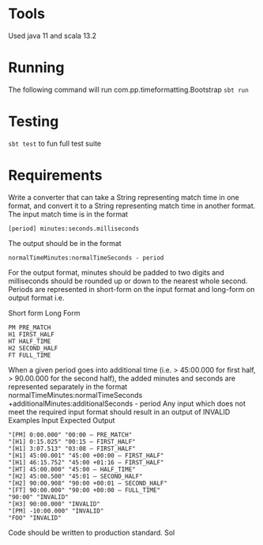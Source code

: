 # Tools

Used java 11 and scala 13.2

# Running

The following command will run com.pp.timeformatting.Bootstrap
```sbt run```

# Testing

```sbt test``` to fun full test suite

# Requirements

Write a converter that can take a String representing match time in one format, and convert it to a
String representing match time in another format.
The input match time is in the format

```[period] minutes:seconds.milliseconds```

The output should be in the format

```
normalTimeMinutes:normalTimeSeconds - period
```

For the output format, minutes should be padded to two digits and milliseconds should be rounded up
or down to the nearest whole second. Periods are represented in short-form on the input format and
long-form on output format i.e.

Short form Long Form
```
PM PRE_MATCH
H1 FIRST_HALF
HT HALF_TIME
H2 SECOND_HALF
FT FULL_TIME
```

When a given period goes into additional time (i.e. > 45:00.000 for first half, > 90.00.000 for the second
half), the added minutes and seconds are represented separately in the format
normalTimeMinutes:normalTimeSeconds +additionalMinutes:additionalSeconds - period
Any input which does not meet the required input format should result in an output of INVALID
Examples
Input Expected Output

```
"[PM] 0:00.000" "00:00 – PRE_MATCH"
"[H1] 0:15.025" "00:15 – FIRST_HALF"
"[H1] 3:07.513" "03:08 – FIRST_HALF"
"[H1] 45:00.001" "45:00 +00:00 – FIRST_HALF"
"[H1] 46:15.752" "45:00 +01:16 – FIRST_HALF"
"[HT] 45:00.000" "45:00 – HALF_TIME"
"[H2] 45:00.500" "45:01 – SECOND_HALF"
"[H2] 90:00.908" "90:00 +00:01 – SECOND_HALF"
"[FT] 90:00.000" "90:00 +00:00 – FULL_TIME"
"90:00" "INVALID"
"[H3] 90:00.000" "INVALID"
"[PM] -10:00.000" "INVALID"
"FOO" "INVALID"
```

Code should be written to production standard. Sol